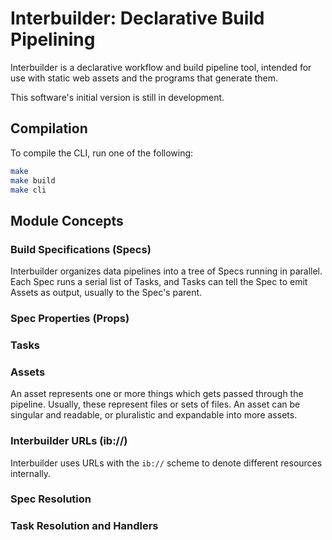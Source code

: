 # Interbuilder: Declarative Build Pipelining

Interbuilder is a declarative workflow and build pipeline tool,
intended for use with static web assets and the programs that
generate them.

This software's initial version is still in development.

## Compilation

To compile the CLI, run one of the following:
```bash
make
make build
make cli
```

## Module Concepts

### Build Specifications (Specs)
  Interbuilder organizes data pipelines into a tree of Specs
  running in parallel. Each Spec runs a serial list of Tasks, and
  Tasks can tell the Spec to emit Assets as output, usually to
  the Spec's parent.

### Spec Properties (Props)
### Tasks

### Assets
  An asset represents one or more things which gets passed
  through the pipeline. Usually, these represent files or sets of
  files. An asset can be singular and readable, or pluralistic
  and expandable into more assets.

### Interbuilder URLs (ib://)
  Interbuilder uses URLs with the `ib://` scheme to denote
  different resources internally.

### Spec Resolution
### Task Resolution and Handlers
